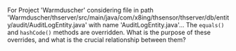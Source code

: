 For Project 'Warmduscher' considering file in path 'Warmduscher/thserver/src/main/java/com/x8ing/thsensor/thserver/db/entity/audit/AuditLogEntity.java' with name 'AuditLogEntity.java'... 
The `equals()` and `hashCode()` methods are overridden. What is the purpose of these overrides, and what is the crucial relationship between them?